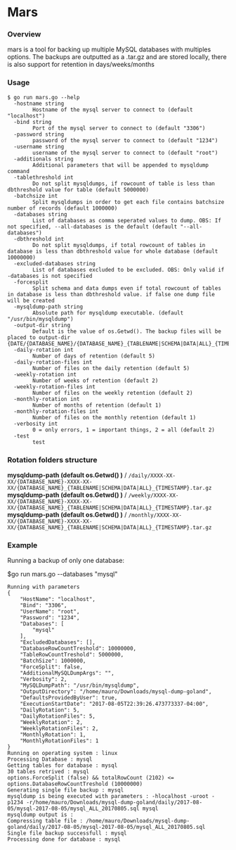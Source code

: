 Mars
======

### Overview
mars is a tool for backing up multiple MySQL databases with multiples options. The backups are outputted as a .tar.gz and are stored locally, there is also support for retention in days/weeks/months


### Usage

```
$ go run mars.go --help
  -hostname string
    	Hostname of the mysql server to connect to (default "localhost")
  -bind string
    	Port of the mysql server to connect to (default "3306")
  -password string
    	password of the mysql server to connect to (default "1234")
  -username string
    	username of the mysql server to connect to (default "root")
  -additionals string
    	Additional parameters that will be appended to mysqldump command
  -tablethreshold int
    	Do not split mysqldumps, if rowcount of table is less than dbthreshold value for table (default 5000000)      
  -batchsize int
    	Split mysqldumps in order to get each file contains batchsize number of records (default 1000000)
  -databases string
    	List of databases as comma seperated values to dump. OBS: If not specified, --all-databases is the default (default "--all-databases")
  -dbthreshold int
    	Do not split mysqldumps, if total rowcount of tables in database is less than dbthreshold value for whole database (default 10000000)
  -excluded-databases string
    	List of databases excluded to be excluded. OBS: Only valid if -databases is not specified
  -forcesplit
    	Split schema and data dumps even if total rowcount of tables in database is less than dbthreshold value. if false one dump file will be created
  -mysqldump-path string
    	Absolute path for mysqldump executable. (default "/usr/bin/mysqldump")
  -output-dir string
    	Default is the value of os.Getwd(). The backup files will be placed to output-dir {DATE/{DATABASE_NAME}/{DATABASE_NAME}_{TABLENAME|SCHEMA|DATA|ALL}_{TIMESTAMP}.sql
  -daily-rotation int
    	Number of days of retention (default 5)   	
  -daily-rotation-files int
    	Number of files on the daily retention (default 5)   	
  -weekly-rotation int
    	Number of weeks of retention (default 2)
  -weekly-rotation-files int
    	Number of files on the weekly retention (default 2)
  -monthly-rotation int
    	Number of months of retention (default 1)
  -monthly-rotation-files int
    	Number of files on the monthly retention (default 1)       
  -verbosity int
    	0 = only errors, 1 = important things, 2 = all (default 2)      
  -test
    	test
```

### Rotation folders structure

**mysqldump-path (default os.Getwd() )** / `/daily/XXXX-XX-XX/{DATABASE_NAME}-XXXX-XX-XX/{DATABASE_NAME}_{TABLENAME|SCHEMA|DATA|ALL}_{TIMESTAMP}.tar.gz`
**mysqldump-path (default os.Getwd() )** / `/weekly/XXXX-XX-XX/{DATABASE_NAME}-XXXX-XX-XX/{DATABASE_NAME}_{TABLENAME|SCHEMA|DATA|ALL}_{TIMESTAMP}.tar.gz`
**mysqldump-path (default os.Getwd() )** / `/monthly/XXXX-XX-XX/{DATABASE_NAME}-XXXX-XX-XX/{DATABASE_NAME}_{TABLENAME|SCHEMA|DATA|ALL}_{TIMESTAMP}.tar.gz`



### Example
Running a backup of only one database:

$go run mars.go --databases "mysql"

```
Running with parameters
{
	"HostName": "localhost",
	"Bind": "3306",
	"UserName": "root",
	"Password": "1234",
	"Databases": [
		"mysql"
	],
	"ExcludedDatabases": [],
	"DatabaseRowCountTreshold": 10000000,
	"TableRowCountTreshold": 5000000,
	"BatchSize": 1000000,
	"ForceSplit": false,
	"AdditionalMySQLDumpArgs": "",
	"Verbosity": 2,
	"MySQLDumpPath": "/usr/bin/mysqldump",
	"OutputDirectory": "/home/mauro/Downloads/mysql-dump-goland",
	"DefaultsProvidedByUser": true,
	"ExecutionStartDate": "2017-08-05T22:39:26.473773337-04:00",
	"DailyRotation": 5,
	"DailyRotationFiles": 5,
	"WeeklyRotation": 2,
	"WeeklyRotationFiles": 2,
	"MonthlyRotation": 1,
	"MonthlyRotationFiles": 1
}
Running on operating system : linux
Processing Database : mysql
Getting tables for database : mysql
30 tables retrived : mysql
options.ForceSplit (false) && totalRowCount (2102) <= options.DatabaseRowCountTreshold (10000000)
Generating single file backup : mysql
mysqldump is being executed with parameters : -hlocalhost -uroot -p1234 -r/home/mauro/Downloads/mysql-dump-goland/daily/2017-08-05/mysql-2017-08-05/mysql_ALL_20170805.sql mysql
mysqldump output is : 
Compressing table file : /home/mauro/Downloads/mysql-dump-goland/daily/2017-08-05/mysql-2017-08-05/mysql_ALL_20170805.sql
Single file backup successfull : mysql
Processing done for database : mysql
```
